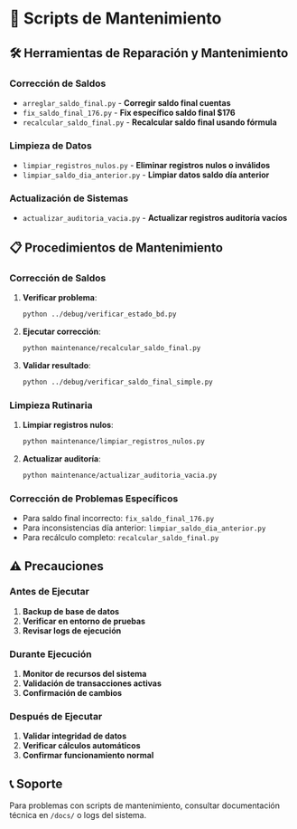 # 🔧 Scripts de Mantenimiento

## 🛠️ Herramientas de Reparación y Mantenimiento

### Corrección de Saldos
- `arreglar_saldo_final.py` - **Corregir saldo final cuentas**
- `fix_saldo_final_176.py` - **Fix específico saldo final $176**
- `recalcular_saldo_final.py` - **Recalcular saldo final usando fórmula**

### Limpieza de Datos
- `limpiar_registros_nulos.py` - **Eliminar registros nulos o inválidos**
- `limpiar_saldo_dia_anterior.py` - **Limpiar datos saldo día anterior**

### Actualización de Sistemas
- `actualizar_auditoria_vacia.py` - **Actualizar registros auditoría vacíos**

## 📋 Procedimientos de Mantenimiento

### Corrección de Saldos
1. **Verificar problema**:
   ```bash
   python ../debug/verificar_estado_bd.py
   ```

2. **Ejecutar corrección**:
   ```bash
   python maintenance/recalcular_saldo_final.py
   ```

3. **Validar resultado**:
   ```bash
   python ../debug/verificar_saldo_final_simple.py
   ```

### Limpieza Rutinaria
1. **Limpiar registros nulos**:
   ```bash
   python maintenance/limpiar_registros_nulos.py
   ```

2. **Actualizar auditoría**:
   ```bash
   python maintenance/actualizar_auditoria_vacia.py
   ```

### Corrección de Problemas Específicos
- Para saldo final incorrecto: `fix_saldo_final_176.py`
- Para inconsistencias día anterior: `limpiar_saldo_dia_anterior.py`
- Para recálculo completo: `recalcular_saldo_final.py`

## ⚠️ Precauciones

### Antes de Ejecutar
1. **Backup de base de datos**
2. **Verificar en entorno de pruebas**
3. **Revisar logs de ejecución**

### Durante Ejecución
1. **Monitor de recursos del sistema**
2. **Validación de transacciones activas**
3. **Confirmación de cambios**

### Después de Ejecutar
1. **Validar integridad de datos**
2. **Verificar cálculos automáticos**
3. **Confirmar funcionamiento normal**

## 📞 Soporte
Para problemas con scripts de mantenimiento, consultar documentación técnica en `/docs/` o logs del sistema.